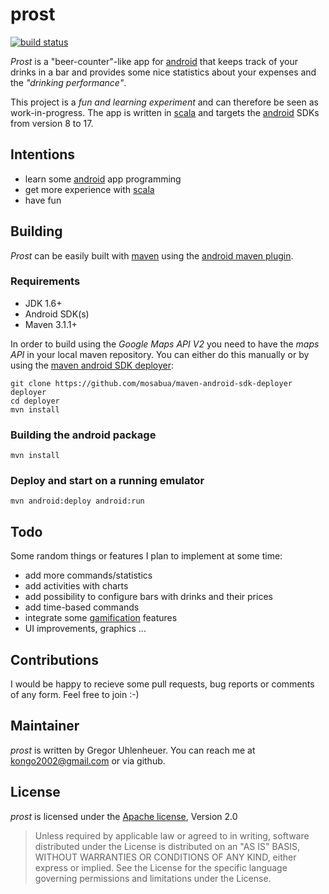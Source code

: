 # prost

[![build status](https://api.travis-ci.org/kongo2002/prost.png)][travis]

*Prost* is a "beer-counter"-like app for [android][android] that keeps track of
your drinks in a bar and provides some nice statistics about your expenses and
the *"drinking performance"*.

This project is a *fun and learning experiment* and can therefore be seen as
work-in-progress. The app is written in [scala][scala] and targets the
[android][android] SDKs from version 8 to 17.


## Intentions

- learn some [android][android] app programming
- get more experience with [scala][scala]
- have fun


## Building

*Prost* can be easily built with [maven][maven] using the [android maven
plugin][plugin].


### Requirements

- JDK 1.6+
- Android SDK(s)
- Maven 3.1.1+

In order to build using the *Google Maps API V2* you need to have the *maps API*
in your local maven repository. You can either do this manually or by using the
[maven android SDK deployer][deployer]:

	git clone https://github.com/mosabua/maven-android-sdk-deployer deployer
	cd deployer
	mvn install


### Building the android package

	mvn install


### Deploy and start on a running emulator

	mvn android:deploy android:run


## Todo

Some random things or features I plan to implement at some time:

- add more commands/statistics
- add activities with charts
- add possibility to configure bars with drinks and their prices
- add time-based commands
- integrate some [gamification][gamification] features
- UI improvements, graphics ...


## Contributions

I would be happy to recieve some pull requests, bug reports or comments of any
form.  Feel free to join :-)


## Maintainer

*prost* is written by Gregor Uhlenheuer. You can reach me at
[kongo2002@gmail.com][mail] or via github.


## License

*prost* is licensed under the [Apache license][apache], Version 2.0

> Unless required by applicable law or agreed to in writing, software
> distributed under the License is distributed on an "AS IS" BASIS,
> WITHOUT WARRANTIES OR CONDITIONS OF ANY KIND, either express or implied.
> See the License for the specific language governing permissions and
> limitations under the License.

[android]: http://android.com
[scala]: http://scala-lang.org
[apache]: http://www.apache.org/licenses/LICENSE-2.0
[mail]: mailto:kongo2002@gmail.com
[gamification]: http://en.wikipedia.org/wiki/Gamification
[maven]: http://maven.apache.org
[plugin]: http://code.google.com/p/maven-android-plugin
[deployer]: https://github.com/mosabua/maven-android-sdk-deployer
[travis]: https://travis-ci.org/kongo2002/prost/

<!-- vim: set noet ts=4 sw=4 sts=4 tw=80: -->
